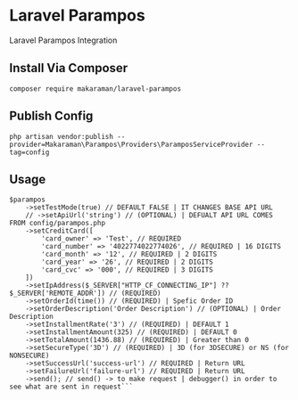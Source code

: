 
# Laravel Parampos

Laravel Parampos Integration


## Install Via Composer

`composer require makaraman/laravel-parampos`



## Publish Config
`php artisan vendor:publish --provider=Makaraman\Parampos\Providers\ParamposServiceProvider --tag=config`
## Usage

```$parampos = new Parampos();
$parampos
    ->setTestMode(true) // DEFAULT FALSE | IT CHANGES BASE API URL
    // ->setApiUrl('string') // (OPTIONAL) | DEFUALT API URL COMES FROM config/parampos.php
    ->setCreditCard([
        'card_owner' => 'Test', // REQUIRED
        'card_number' => '4022774022774026', // REQUIRED | 16 DIGITS
        'card_month' => '12', // REQUIRED | 2 DIGITS
        'card_year' => '26', // REQUIRED | 2 DIGITS
        'card_cvc' => '000', // REQUIRED | 3 DIGITS
    ])
    ->setIpAddress($_SERVER["HTTP_CF_CONNECTING_IP"] ?? $_SERVER['REMOTE_ADDR']) // (REQUIRED)
    ->setOrderId(time()) // (REQUIRED) | Spefic Order ID
    ->setOrderDescription('Order Description') // (OPTIONAL) | Order Description
    ->setInstallmentRate('3') // (REQUIRED) | DEFAULT 1
    ->setInstallmentAmount(325) // (REQUIRED) | DEFAULT 0
    ->setTotalAmount(1436.88) // (REQUIRED) | Greater than 0
    ->setSecureType('3D') // (REQUIRED) | 3D (for 3DSECURE) or NS (for NONSECURE)
    ->setSuccessUrl('success-url') // REQUIRED | Return URL
    ->setFailureUrl('failure-url') // REQUIRED | Return URL
    ->send(); // send() -> to make request | debugger() in order to see what are sent in request```
